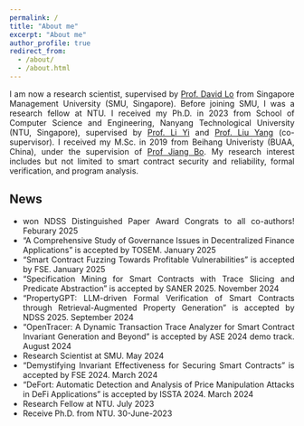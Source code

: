 ```yaml
---
permalink: /
title: "About me"
excerpt: "About me"
author_profile: true
redirect_from: 
  - /about/
  - /about.html
---
```


<div style="text-align:justify;text-justify:inter-word">
I am now a research scientist, supervised by <a href="http://www.mysmu.edu/faculty/davidlo/">Prof. David Lo</a> from Singapore Management University (SMU, Singapore). Before joining SMU, I was a research fellow at NTU. I received my Ph.D. in 2023 from School of Computer Science and Engineering, Nanyang Technological University (NTU, Singapore), supervised by <a href="https://personal.ntu.edu.sg/yi_li/">Prof. Li Yi</a> and <a href="https://personal.ntu.edu.sg/yangliu/">Prof. Liu Yang</a> (co-supervisor). 
I received my M.Sc. in 2019 from Beihang Univeristy (BUAA, China), under the supervision of <a href="http://jiangbo.buaa.edu.cn/">Prof Jiang Bo</a>.
My research interest includes but not limited to smart contract security and reliability, formal verification, and program analysis.
</div>

<h2 id="news">News</h2>
<ul>
  <li style="text-align:justify;text-justify:inter-word"> won NDSS Distinguished Paper Award <i class="fa fa-trophy" style="font-size:24px;color:red"></i> Congrats to all co-authors! Feburary 2025 </li>
  <li style="text-align:justify;text-justify:inter-word"> “A Comprehensive Study of Governance Issues in Decentralized Finance Applications” is accepted by TOSEM. January 2025 </li>
  <li style="text-align:justify;text-justify:inter-word"> “Smart Contract Fuzzing Towards Profitable Vulnerabilities” is accepted by FSE. January 2025 </li>
  <li style="text-align:justify;text-justify:inter-word"> “Specification Mining for Smart Contracts with Trace Slicing and Predicate Abstraction” is accepted by SANER 2025. November 2024 </li>
  <li style="text-align:justify;text-justify:inter-word"> “PropertyGPT: LLM-driven Formal Verification of Smart Contracts
through Retrieval-Augmented Property Generation” is accepted by NDSS 2025. September 2024 </li>
  <li style="text-align:justify;text-justify:inter-word"> “OpenTracer: A Dynamic Transaction Trace Analyzer for Smart
  Contract Invariant Generation and Beyond” is accepted by ASE 2024 demo track. August 2024 </li>
  <li style="text-align:justify;text-justify:inter-word"> Research Scientist at SMU. May 2024 </li>
  <li style="text-align:justify;text-justify:inter-word"> “Demystifying Invariant Effectiveness for Securing Smart Contracts” is accepted by FSE 2024. March 2024 </li>
  <li style="text-align:justify;text-justify:inter-word"> “DeFort: Automatic Detection and Analysis of Price Manipulation Attacks in DeFi Applications” is accepted by ISSTA 2024. March 2024 </li>
  <li style="text-align:justify;text-justify:inter-word"> Research Fellow at NTU. July 2023 </li>
  <li style="text-align:justify;text-justify:inter-word"> Receive Ph.D. from NTU. 30-June-2023</li>
</ul>